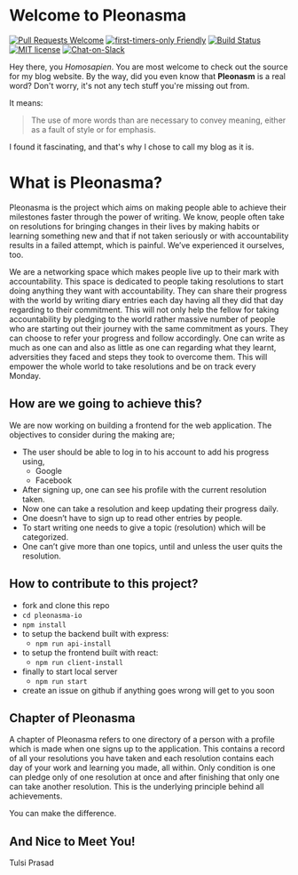 # Welcome to Pleonasma

[![Pull Requests Welcome](https://img.shields.io/badge/PRs-welcome-brightgreen.svg?style=flat)](http://makeapullrequest.com)
[![first-timers-only Friendly](https://img.shields.io/badge/first--timers--only-friendly-blue.svg)](http://www.firsttimersonly.com/)
[![Build Status](https://travis-ci.org/tulsi-prasad/pleonasma-io.svg?branch=master)](https://travis-ci.org/tulsi-prasad/pleonasma-io)
[![MIT license](https://img.shields.io/badge/License-MIT-blue.svg)](https://lbesson.mit-license.org/)
[![Chat-on-Slack](https://img.shields.io/badge/chat-slack-blueviolet)](https://join.slack.com/t/pleonasma/shared_invite/enQtODYxMDgxNDA0NTE1LWQ3YTljZTQ0OTM3MTQ5MWQ3OWNmZmRkOWE2ZTc1ZmZkNGY1ZDdhYzM2MTgyOWEyNGQyZGRlNTZiNmEwNTFiNmY)

Hey there, you *Homosapien*. You are most welcome to check out the source for my blog website. By the way, did you even know that **Pleonasm** is a real word? Don't worry, it's not any tech stuff you're missing out from.

It means:
> The use of more words than are necessary to convey meaning, either as a fault of style or for emphasis.

I found it fascinating, and that's why I chose to call my blog as it is.

# What is Pleonasma?


Pleonasma is the project which aims on making people able to achieve their milestones faster through the power of writing. We know, people often take on resolutions for bringing changes in their lives by making habits or learning something new and that if not taken seriously or with accountability results in a failed attempt, which is painful. We’ve experienced it ourselves, too. 

We are a networking space which makes people live up to their mark with accountability. This space is dedicated to people taking resolutions to start doing anything they want with accountability. They can share their progress with the world by writing diary entries each day having all they did that day regarding to their commitment. This will not only help the fellow for taking accountability by pledging to the world rather massive number of people who are starting out their journey with the same commitment as yours. They can choose to refer your progress and follow accordingly. One can write as much as one can and also as little as one can regarding what they learnt, adversities they faced and steps they took to overcome them. This will empower the whole world to take resolutions and be on track every Monday. 


## How are we going to achieve this?

We are now working on building a frontend for the web application. The objectives to consider during the making are;
* The user should be able to log in to his account to add his progress using,
    * Google
    * Facebook
* After signing up, one can see his profile with the current resolution taken.
* Now one can take a resolution and keep updating their progress daily.
* One doesn’t have to sign up to read other entries by people.
* To start writing one needs to give a topic (resolution) which will be categorized.
* One can’t give more than one topics, until and unless the user quits the resolution.

## How to contribute to this project?

* fork and clone this repo
* `cd pleonasma-io` 
* `npm install`
* to setup the backend built with express:
    * `npm run api-install`
* to setup the frontend built with react:
    * `npm run client-install`
* finally to start local server
    * `npm run start`
* create an issue on github if anything goes wrong will get to you soon


## Chapter of Pleonasma

A chapter of Pleonasma refers to one directory of a person with a profile which is made when one signs up to the application. This contains a record of all your resolutions you have taken and each resolution contains each day of your work and learning you made, all within. Only condition is one can pledge only of one resolution at once and after finishing that only one can take another resolution. This is the underlying principle behind all achievements.


You can make the difference.


## And Nice to Meet You!

Tulsi Prasad